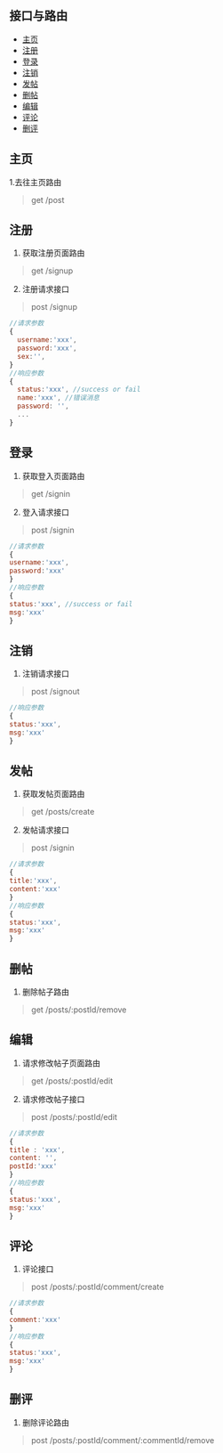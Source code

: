 
## 接口与路由
- [主页](#主页)
- [注册](#注册)
- [登录](#登录)
- [注销](#注销)
- [发帖](#发帖)
- [删帖](#删帖)
- [编辑](#编辑)
- [评论](#评论)
- [删评](#删评)

## 主页

1.去往主页路由
> get /post

## 注册

1. 获取注册页面路由
> get /signup

2. 注册请求接口
> post /signup

```js
//请求参数
{
  username:'xxx',
  password:'xxx',
  sex:'',
}
//响应参数
{
  status:'xxx', //success or fail
  name:'xxx', //错误消息
  password: '',
  ...
}
```

## 登录

1. 获取登入页面路由
> get /signin

2. 登入请求接口
> post /signin

```js
//请求参数
{
username:'xxx',
password:'xxx'
}
//响应参数
{
status:'xxx', //success or fail
msg:'xxx'
}
```

## 注销

1. 注销请求接口
> post /signout

```js
//响应参数
{
status:'xxx',
msg:'xxx'
}
```

## 发帖

1. 获取发帖页面路由
> get /posts/create

2. 发帖请求接口
> post /signin

```js
//请求参数
{
title:'xxx',
content:'xxx'
}
//响应参数
{
status:'xxx',
msg:'xxx'
}
```

## 删帖
1. 删除帖子路由
> get /posts/:postId/remove

## 编辑

1. 请求修改帖子页面路由
> get /posts/:postId/edit

2. 请求修改帖子接口
> post /posts/:postId/edit

```js
//请求参数
{
title : 'xxx',
content: '',
postId:'xxx'
}
//响应参数
{
status:'xxx',
msg:'xxx'
}
```

## 评论
1. 评论接口
> post /posts/:postId/comment/create

```js
//请求参数
{
comment:'xxx'
}
//响应参数
{
status:'xxx',
msg:'xxx'
}
```

## 删评
1. 删除评论路由
> post /posts/:postId/comment/:commentId/remove

